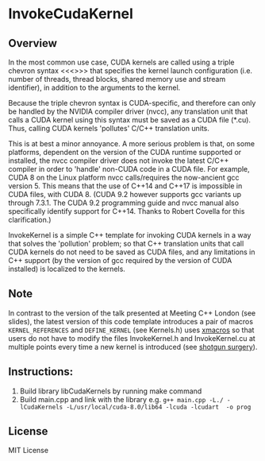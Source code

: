 # InvokeCudaKernel

## Overview
In the most common use case, CUDA kernels are called using a triple chevron syntax <<<>>> that specifies the kernel launch configuration (i.e. number of threads, thread blocks, shared memory use and stream identifier), in addition to the arguments to the kernel.

Because the triple chevron syntax is CUDA-specific, and therefore can only be handled by the NVIDIA compiler driver (nvcc), any translation unit that calls a CUDA kernel using this syntax must be saved as a CUDA file (*.cu). Thus, calling CUDA kernels 'pollutes' C/C++ translation units.

This is at best a minor annoyance. A more serious problem is that, on some platforms, dependent on the version of the CUDA runtime supported or installed, the nvcc compiler driver does not invoke the latest C/C++ compiler in order to 'handle' non-CUDA code in a CUDA file. For example, CUDA 8 on the Linux platform nvcc calls/requires the now-ancient gcc version 5. This means that the use of C++14 and C++17 is impossible in CUDA files, with CUDA 8. (CUDA 9.2 however supports gcc variants up through 7.3.1. The CUDA 9.2 programming guide and nvcc manual also specifically identify support for C++14. Thanks to Robert Covella for this clarification.)

InvokeKernel is a simple C++ template for invoking CUDA kernels in a way that solves the 'pollution' problem; so that C++ translation units that call CUDA kernels do not need to be saved as CUDA files, and any limitations in C++ support (by the version of gcc required by the version of CUDA installed) is localized to the kernels.

## Note
In contrast to the version of the talk presented at Meeting C++ London (see slides), the latest version of this code template introduces a pair of macros `KERNEL_REFERENCES` and `DEFINE_KERNEL` (see Kernels.h) uses [xmacros](https://en.wikipedia.org/wiki/X_Macro) so that users do not have to modify the files InvokeKernel.h and InvokeKernel.cu at multiple points every time a new kernel is introduced (see [shotgun surgery](https://en.wikipedia.org/wiki/Shotgun_surgery)).

## Instructions:
1. Build library libCudaKernels by running make command
2. Build main.cpp and link with the library e.g. `g++ main.cpp -L./ -lCudaKernels -L/usr/local/cuda-8.0/lib64 -lcuda -lcudart  -o prog`

## License
MIT License

